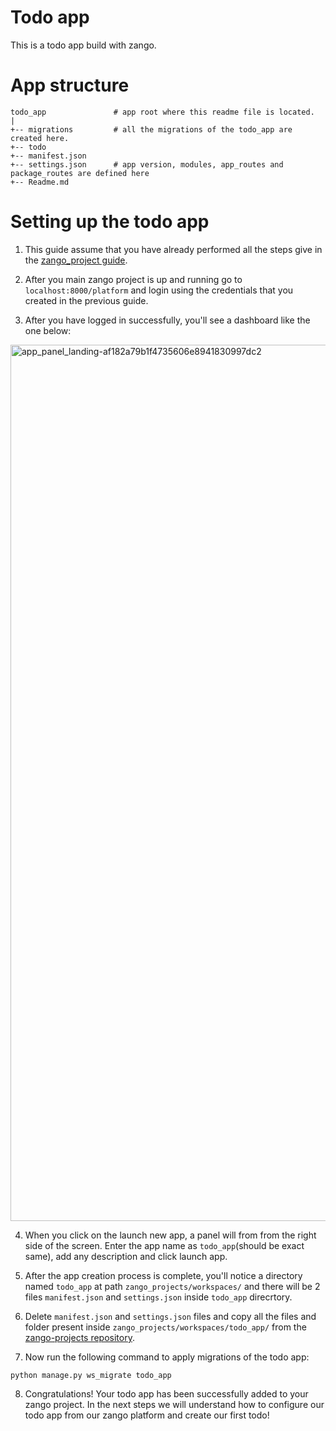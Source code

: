 # Todo app
This is a todo app build with zango.

# App structure
```
todo_app               # app root where this readme file is located.
|
+-- migrations         # all the migrations of the todo_app are created here.
+-- todo
+-- manifest.json
+-- settings.json      # app version, modules, app_routes and package_routes are defined here
+-- Readme.md       
```

# Setting up the todo app

1. This guide assume that you have already performed all the steps give in the [zango_project guide](https://github.com/Healthlane-Technologies/zango-projects/tree/main/Readme.md).

2. After you main zango project is up and running go to `localhost:8000/platform` and login using the credentials that you created in the previous guide.

3. After you have logged in successfully, you'll see a dashboard like the one below:
<img width="1402" alt="app_panel_landing-af182a79b1f4735606e8941830997dc2" src="https://github.com/user-attachments/assets/b07e8008-8942-46b5-906c-0b05796af89b">


4. When you click on the launch new app, a panel will from from the right side of the screen. Enter the app name as `todo_app`(should be exact same), add any description and click launch app.

5. After the app creation process is complete, you'll notice a directory named `todo_app` at path `zango_projects/workspaces/` and there will be 2 files `manifest.json` and `settings.json` inside `todo_app` direcrtory.

6. Delete `manifest.json` and `settings.json` files and copy all the files and folder present inside `zango_projects/workspaces/todo_app/` from the [zango-projects repository](https://github.com/Healthlane-Technologies/zango-projects).

7. Now run the following command to apply migrations of the todo app:
```
python manage.py ws_migrate todo_app
```

8. Congratulations! Your todo app has been successfully added to your zango project. In the next steps we will understand how to configure our todo app from our zango platform and create our first todo!
